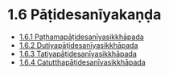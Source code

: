 

# 1.6 Pāṭidesanīyakaṇḍa

* [1.6.1 Paṭhamapāṭidesanīyasikkhāpada](1.6/1.6.1.md)
* [1.6.2 Dutiyapāṭidesanīyasikkhāpada](1.6/1.6.2.md)
* [1.6.3 Tatiyapāṭidesanīyasikkhāpada](1.6/1.6.3.md)
* [1.6.4 Catutthapāṭidesanīyasikkhāpada](1.6/1.6.4.md)



